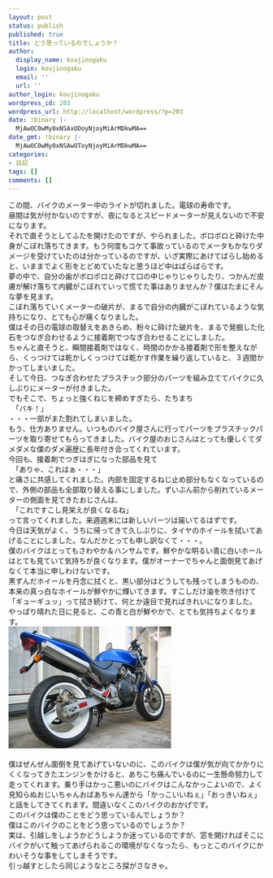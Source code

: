 ```yaml
---
layout: post
status: publish
published: true
title: どう思っているのでしょうか？
author:
  display_name: koujinogaku
  login: koujinogaku
  email: ''
  url: ''
author_login: koujinogaku
wordpress_id: 203
wordpress_url: http://localhost/wordpress/?p=203
date: !binary |-
  MjAwOC0wMy0xNSAxODoyNjoyMiArMDkwMA==
date_gmt: !binary |-
  MjAwOC0wMy0xNSAwOToyNjoyMiArMDkwMA==
categories:
- 日記
tags: []
comments: []
---
```

<p>この間、バイクのメーター中のライトが切れました。電球の寿命です。<br />
昼間は気が付かないのですが、夜になるとスピードメーターが見えないので不安になります。<br />
それで直そうとしてふたを開けたのですが、やられました。ボロボロと砕けた中身がこぼれ落ちてきます。もう何度もコケて事故っているのでメータもかなりダメージを受けていたのは分かっているのですが、いざ実際にあけてばらし始めると、いままでよく形をとどめていたなと思うほど中はばらばらです。<br />
夢の中で、自分の歯がボロボロと砕けて口の中じゃりじゃりしたり、つかんだ皮膚が解け落ちて内臓がこぼれていって慌てた事はありませんか？僕はたまにそんな夢を見ます。<br />
こぼれ落ちていくメーターの破片が、まるで自分の内臓がこぼれているような気持ちになり、とても心が痛くなりました。<br />
僕はその日の電球の取替えをあきらめ、粉々に砕けた破片を、まるで発掘した化石をつなぎ合わせるように接着剤でつなぎ合わせることにしました。<br />
ちゃんと直そうと、瞬間接着剤ではなく、時間のかかる接着剤で形を整えながら、くっつけては乾かしくっつけては乾かす作業を繰り返していると、３週間かかってしまいました。<br />
そして今日、つなぎ合わせたプラスチック部分のパーツを組み立ててバイクに久しぶりにメーターが付きました。<br />
でもそこで、ちょっと強くねじを締めすぎたら、たちまち<br />
　「バキ！」<br />
・・・一部がまた割れてしまいました。<br />
もう、仕方ありません。いつものバイク屋さんに行ってパーツをプラスチックパーツを取り寄せてもらってきました。バイク屋のおじさんはとっても優しくてダメダメな僕のダメ遍歴に長年付き合ってくれています。<br />
今回も、接着剤でつぎはぎになった部品を見て<br />
　「ありゃ、これはぁ・・・」<br />
と痛さに共感してくれました。内部を固定するねじ止め部分もなくなっているので、外側の部品も全部取り替える事にしました。ずいぶん前から削れているメーターの側面を見てきたおじさんは、<br />
　「これですこし見栄えが良くなるね」<br />
って言ってくれました。来週週末には新しいバーツは届いてるはずです。<br />
今日は天気がよく、うちに帰ってきて久しぶりに、タイヤのホイールを拭いてあげることにしました。なんだかとっても申し訳なくて・・・。<br />
僕のバイクはとってもさわやか＆ハンサムです。鮮やかな明るい青に白いホールはとても見ていて気持ちが良くなります。僕がオーナーでちゃんと面倒見てあげなくて本当に申しわけないです。<br />
黒ずんだホイールを丹念に拭くと、黒い部分はどうしても残ってしまうものの、本来の真っ白なホイールが鮮やかに輝いてきます。すこしだけ油を吹き付けて「ギューギュッ」って拭き続けて、何とか遠目で見ればきれいになりました。<br />
やっぱり晴れた日に見ると、この青と白が鮮やかで、とても気持ちよくなります。<br />
<a href="/blog/img/20080315.jpg" target="_blank"><img src="/blog/img/20080315.jpg" alt="" border="0" /></a><br clear="all" /><br />
僕はぜんぜん面倒を見てあげていないのに、このバイクは僕が気が向てかかりにくくなってきたエンジンをかけると、あちこち痛んでいるのに一生懸命努力して走ってくれます。乗り手はかっこ悪いのにバイクはこんなかっこよいので、よく見知らぬおじいちゃんおばあちゃん達から「かっこいいねぇ」「おっきいねぇ」と話をしてきてくれます。間違いなくこのバイクのおかげです。<br />
このバイクは僕のことをどう思っているんでしょうか？<br />
僕はこのバイクのことをどう思っているのでしょうか？<br />
実は、引越しをしようかどうしようか迷っているのですが、窓を開ければそこにバイクがいて触ってあげられるこの環境がなくなったら、もっとこのバイクにかわいそうな事をしてしまそうです。<br />
引っ越すとしたら同じようなところ探がさなきゃ。</p>
